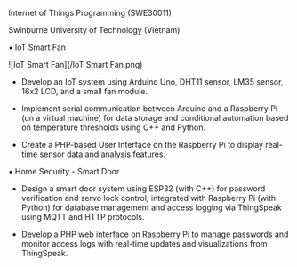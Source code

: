 Internet of Things Programming (SWE30011)

Swinburne University of Technology (Vietnam)

▪ IoT Smart Fan

![IoT Smart Fan](/IoT Smart Fan.png)

* Develop an IoT system using Arduino Uno, DHT11 sensor, LM35 sensor, 16x2 LCD, and a small fan module.

* Implement serial communication between Arduino and a Raspberry Pi (on a virtual machine) for data storage and conditional automation based on temperature thresholds using C++ and Python.

* Create a PHP-based User Interface on the Raspberry Pi to display real-time sensor data and analysis features.

▪ Home Security - Smart Door

* Design a smart door system using ESP32 (with C++) for password verification and servo lock control; integrated with Raspberry Pi (with Python) for database management and access logging via ThingSpeak using MQTT and HTTP protocols.

* Develop a PHP web interface on Raspberry Pi to manage passwords and monitor access logs with real-time updates and visualizations from ThingSpeak.
